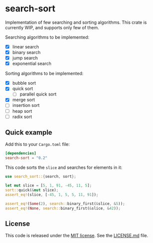 # search-sort

Implementation of few searching and sorting algorithms. This crate is currently
WIP, and supports only few of them.

Searching algorithms to be implemented:

- [x] linear search
- [x] binary search
- [x] jump search
- [x] exponential search

Sorting algorithms to be implemented:

- [x] bubble sort
- [x] quick sort
  - [ ] parallel quick sort
- [x] merge sort
- [ ] insertion sort
- [ ] heap sort
- [ ] radix sort

## Quick example

Add this to your `Cargo.toml` file:

```toml
[dependencies]
search-sort = "0.2"
```

This code sorts the `slice` and searches for elements in it:

```rust
use search_sort::{search, sort};

let mut slice = [5, 1, 91, -45, 11, 5];
sort::quick(&mut slice);
assert_eq!(slice, [-45, 1, 5, 5, 11, 91]);

assert_eq!(Some(2), search::binary_first(&slice, &5));
assert_eq!(None, search::binary_first(&slice, &42));
```

## License

This code is released under the
[MIT license](https://opensource.org/licenses/MIT). See the
[LICENSE.md](LICENSE.md) file.
